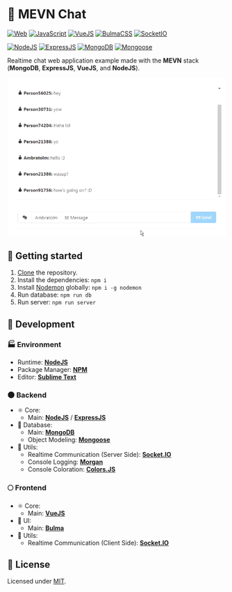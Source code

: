 # 💬 MEVN Chat

[![Web](https://img.shields.io/badge/web-blue?logo=w3c)](https://github.com/topics/web)
[![JavaScript](https://img.shields.io/badge/javascript-blue?logo=javascript)](https://github.com/topics/javascript)
[![VueJS](https://img.shields.io/badge/vue-2.6.11-blue?logo=vue.js)](https://github.com/topics/vue)
[![BulmaCSS](https://img.shields.io/badge/bulma-0.8.1-blue?logo=bulma)](https://github.com/topics/bulma)
[![SocketIO](https://img.shields.io/github/package-json/dependency-version/practical-works/mevn-chat/socket.io?logo=socket.io)](https://github.com/topics/socket.io)

[![NodeJS](https://img.shields.io/badge/node-blue?logo=node.js)](https://github.com/topics/node)
[![ExpressJS](https://img.shields.io/github/package-json/dependency-version/practical-works/mevn-chat/express?logo=express)](https://github.com/topics/express)
[![MongoDB](https://img.shields.io/badge/mongodb-3.2.22-blue?logo=mongodb)](https://github.com/topics/mongo)
[![Mongoose](https://img.shields.io/github/package-json/dependency-version/practical-works/mevn-chat/mongoose?logo=mongodb)](https://github.com/topics/mongoose)

Realtime chat web application example made with the **MEVN** stack (**MongoDB**, **ExpressJS**, **VueJS**, and **NodeJS**).

![Screenshot](./screenshot.gif?raw=true)

## 🏁 Getting started

1. [Clone](https://docs.github.com/en/repositories/creating-and-managing-repositories/cloning-a-repository) the repository.
2. Install the dependencies: `npm i`
3. Install [Nodemon](https://github.com/remy/nodemon/) globally: `npm i -g nodemon`
4. Run database: `npm run db`
5. Run server: `npm run server`

## 🚀 Development

### 🏭 Environment

- Runtime: [**NodeJS**](https://github.com/nodejs)
- Package Manager: [**NPM**](https://github.com/npm)
- Editor: [**Sublime Text**](https://www.sublimetext.com)

### 🌑 Backend

- ⚛️ Core:
  - Main: [**NodeJS**](https://github.com/nodejs/node) / [**ExpressJS**](https://github.com/expressjs/express)
- 💽 Database:
  - Main: [**MongoDB**](https://www.mongodb.com/)
  - Object Modeling: [**Mongoose**](https://github.com/Automattic/mongoose)
- 🔧 Utils:
  - Realtime Communication (Server Side): [**Socket.IO**](https://github.com/socketio/socket.io)
  - Console Logging: [**Morgan**](https://github.com/expressjs/morgan)
  - Console Coloration: [**Colors.JS**](https://github.com/Marak/colors.js)

### 🌕 Frontend

- ⚛️ Core:
  - Main: [**VueJS**](https://github.com/vuejs/vue)
- 🎨 UI:
  - Main: [**Bulma**](https://github.com/jgthms/bulma)
- 🔧 Utils:
  - Realtime Communication (Client Side): [**Socket.IO**](https://github.com/socketio/socket.io)

## 📄 License

Licensed under [MIT](./LICENSE).
